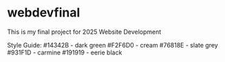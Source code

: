 # webdevfinal
This is my final project for 2025 Website Development


Style Guide:
#14342B - dark green
#F2F6D0 - cream
#76818E - slate grey
#931F1D - carmine
#191919 - eerie black